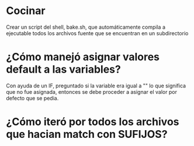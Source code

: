 # Cocinar
Crear un script del shell, bake.sh, que automáticamente compila a ejecutable todos los archivos fuente que se encuentran en un subdirectorio

# ¿Cómo manejó asignar valores default a las variables?
Con ayuda de un IF, preguntado si la variable era igual a "" lo que significa que no fue asignada, entonces se debe proceder a asignar el valor por defecto que se pedia.

# ¿Cómo iteró por todos los archivos que hacian match con SUFIJOS?

